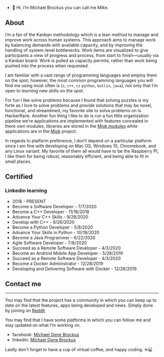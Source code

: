 - 👋 Hi, I’m Michael Brockus you can call me Mike.

## About

I’m a fan of the Kanban methodology which is a lean method
to manage and improve work across human systems. This
approach aims to manage work by balancing demands with
available capacity, and by improving the handling of
system-level bottlenecks. Work items are visualized to
give participants a view of progress and process, from
start to finish—usually via a Kanban board. Work is pulled
as capacity permits, rather than work being pushed into the
process when requested.

I am familiar with a vast range of programming languages and
employ them on the spot; however, the most common programming
languages you will find me using most often is (`c`, `c++`,
`cs` `python`, `kotlin`, `java`), not only that I’m open to
learning new skills on the spot.

For fun I like solve problems because I found that solving puzzles
is my forte as I love to solve problems and provide solutions that
may be novel, functional, and streamlined, my favorite site to solve
problems on is HackerRank. Another fun thing I like to do is run a
fun little organization pipeline we’re applications are implemented
with features concealed in there own modules, libraries are stored
in the [Miok modules](https://github.com/miok-modules) while
applications are in the [Miok](https://github.com/miok-hub)
project.

In regards to platform preference, I don’t depend on a particular
platform since I am fine with developing on Mac OS, Windows 10,
Chromebook, and any Linux variant. My favorite of them all would
have to be the Raspberry PI, I like them for being robust, reasonably
efficient, and being able to fit in small places.

## Certified

### Linkedin learning
- 2018 - PRESENT
- Become a Software Developer - 7/7/2020
- Become a C++ Developer - 11/18/2018
- Advance Your C++ Skills -  9/26/2020
- Develop with C++ - 9/26/2020
- Become a Python Developer - 5/8/2020
- Advance Your Skills in Python - 10/19/2020
- Become a Java Programmer - 6/22/2020
- Agile Software Developer - 7/8/2020
- Succeed as a Remote Software Developer - 4/3/2020
- Become an Android Mobile App Developer - 5/28/2019
- Succeed as a Remote Software Developer - 4/3/2020
- Become a Docker Administrator - 12/28/2019
- Developing and Delivering Software with Docker - 12/26/2019

## Contact me

* * *

You may find that the project has a community in which you
can keep up to date on the latest features, apps being developed and news. Simply done by
joining on [Reddit](https://www.reddit.com/r/miok/)

You may find that I have some platforms in which you can follow me and stay updated on what I’m working on.

- facebook: [Michael Gene Brockus](https://michaelbrockus.medium.com/)
- linkedin: [Michael Gene Brockus](https://www.linkedin.com/in/michael-brockus)

Lastly don't forget to have a cup of virtual coffee, and happy coding. ☕💻


<!---
michaelbrockus/michaelbrockus is a ✨ special ✨ repository because its `README.md` (this file) appears on your GitHub profile.
You can click the Preview link to take a look at your changes.
--->
